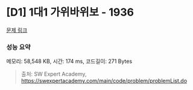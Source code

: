 # [D1] 1대1 가위바위보 - 1936 

[문제 링크](https://swexpertacademy.com/main/code/problem/problemDetail.do?contestProbId=AV5PjKXKALcDFAUq) 

### 성능 요약

메모리: 58,548 KB, 시간: 174 ms, 코드길이: 271 Bytes



> 출처: SW Expert Academy, https://swexpertacademy.com/main/code/problem/problemList.do